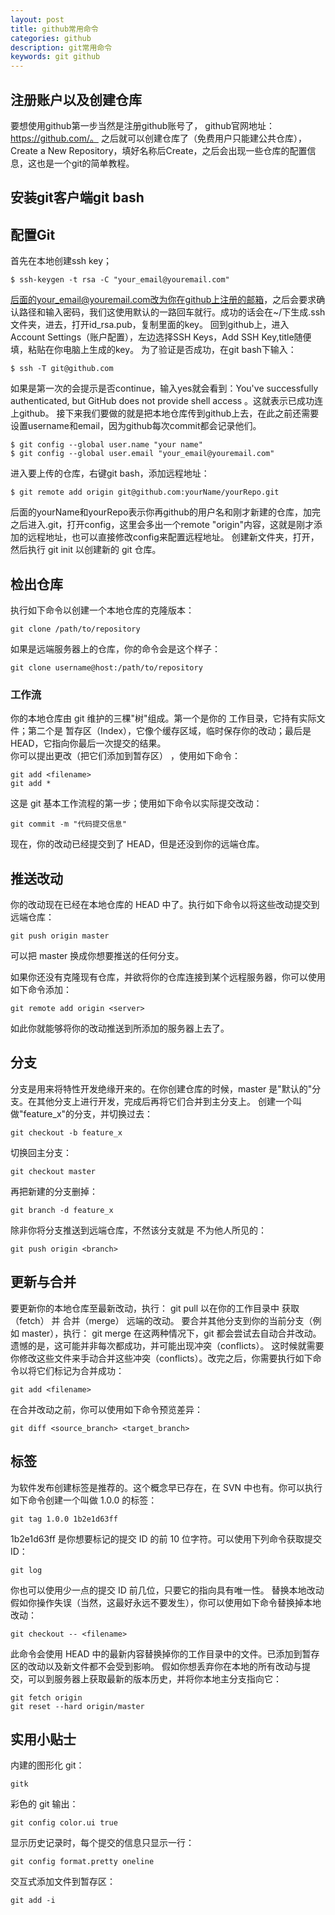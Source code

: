 ```yaml
---
layout: post
title: github常用命令
categories: github
description: git常用命令
keywords: git github
---
```


## 注册账户以及创建仓库
要想使用github第一步当然是注册github账号了， github官网地址：https://github.com/。 之后就可以创建仓库了（免费用户只能建公共仓库），Create a New Repository，填好名称后Create，之后会出现一些仓库的配置信息，这也是一个git的简单教程。

## 安装git客户端git bash

##  配置Git
首先在本地创建ssh key；
```
$ ssh-keygen -t rsa -C "your_email@youremail.com"
```
后面的your_email@youremail.com改为你在github上注册的邮箱，之后会要求确认路径和输入密码，我们这使用默认的一路回车就行。成功的话会在~/下生成.ssh文件夹，进去，打开id_rsa.pub，复制里面的key。
回到github上，进入 Account Settings（账户配置），左边选择SSH Keys，Add SSH Key,title随便填，粘贴在你电脑上生成的key。
为了验证是否成功，在git bash下输入：
```
$ ssh -T git@github.com
```
如果是第一次的会提示是否continue，输入yes就会看到：You've successfully authenticated, but GitHub does not provide shell access 。这就表示已成功连上github。
接下来我们要做的就是把本地仓库传到github上去，在此之前还需要设置username和email，因为github每次commit都会记录他们。
```
$ git config --global user.name "your name"
$ git config --global user.email "your_email@youremail.com"
```
进入要上传的仓库，右键git bash，添加远程地址：
```
$ git remote add origin git@github.com:yourName/yourRepo.git
```
后面的yourName和yourRepo表示你再github的用户名和刚才新建的仓库，加完之后进入.git，打开config，这里会多出一个remote "origin"内容，这就是刚才添加的远程地址，也可以直接修改config来配置远程地址。
创建新文件夹，打开，然后执行 git init 以创建新的 git 仓库。
## 检出仓库
执行如下命令以创建一个本地仓库的克隆版本：
```
git clone /path/to/repository
```
如果是远端服务器上的仓库，你的命令会是这个样子：
```
git clone username@host:/path/to/repository
```
### 工作流
你的本地仓库由 git 维护的三棵"树"组成。第一个是你的 工作目录，它持有实际文件；第二个是 暂存区（Index），它像个缓存区域，临时保存你的改动；最后是 HEAD，它指向你最后一次提交的结果。    
你可以提出更改（把它们添加到暂存区） ，使用如下命令：
```
git add <filename>
git add *
```
这是 git 基本工作流程的第一步；使用如下命令以实际提交改动：
```
git commit -m "代码提交信息"
```
现在，你的改动已经提交到了 HEAD，但是还没到你的远端仓库。
## 推送改动
你的改动现在已经在本地仓库的 HEAD 中了。执行如下命令以将这些改动提交到远端仓库：
```
git push origin master
```
可以把 master 换成你想要推送的任何分支。

如果你还没有克隆现有仓库，并欲将你的仓库连接到某个远程服务器，你可以使用如下命令添加：
```
git remote add origin <server>
```
如此你就能够将你的改动推送到所添加的服务器上去了。
## 分支
分支是用来将特性开发绝缘开来的。在你创建仓库的时候，master 是"默认的"分支。在其他分支上进行开发，完成后再将它们合并到主分支上。
创建一个叫做"feature_x"的分支，并切换过去：
```
git checkout -b feature_x
```
切换回主分支：
```
git checkout master
```
再把新建的分支删掉：
```
git branch -d feature_x
```
除非你将分支推送到远端仓库，不然该分支就是 不为他人所见的：
```
git push origin <branch>
```
## 更新与合并
要更新你的本地仓库至最新改动，执行：
git pull
以在你的工作目录中 获取（fetch） 并 合并（merge） 远端的改动。
要合并其他分支到你的当前分支（例如 master），执行：
git merge <branch>
在这两种情况下，git 都会尝试去自动合并改动。遗憾的是，这可能并非每次都成功，并可能出现冲突（conflicts）。 这时候就需要你修改这些文件来手动合并这些冲突（conflicts）。改完之后，你需要执行如下命令以将它们标记为合并成功：
```
git add <filename>
```
在合并改动之前，你可以使用如下命令预览差异：
```
git diff <source_branch> <target_branch>
```
## 标签
为软件发布创建标签是推荐的。这个概念早已存在，在 SVN 中也有。你可以执行如下命令创建一个叫做 1.0.0 的标签：
```
git tag 1.0.0 1b2e1d63ff
```
1b2e1d63ff 是你想要标记的提交 ID 的前 10 位字符。可以使用下列命令获取提交 ID：
```
git log
```
你也可以使用少一点的提交 ID 前几位，只要它的指向具有唯一性。
替换本地改动
假如你操作失误（当然，这最好永远不要发生），你可以使用如下命令替换掉本地改动：
```
git checkout -- <filename>
```
此命令会使用 HEAD 中的最新内容替换掉你的工作目录中的文件。已添加到暂存区的改动以及新文件都不会受到影响。
假如你想丢弃你在本地的所有改动与提交，可以到服务器上获取最新的版本历史，并将你本地主分支指向它：
```
git fetch origin
git reset --hard origin/master
```
## 实用小贴士
内建的图形化 git：
```
gitk
```
彩色的 git 输出：
```
git config color.ui true
```
显示历史记录时，每个提交的信息只显示一行：
```
git config format.pretty oneline
```
交互式添加文件到暂存区：
```
git add -i
```
